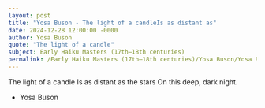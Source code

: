 ```yaml
---
layout: post
title: "Yosa Buson - The light of a candleIs as distant as"
date: 2024-12-28 12:00:00 -0000
author: Yosa Buson
quote: "The light of a candle"
subject: Early Haiku Masters (17th–18th centuries)
permalink: /Early Haiku Masters (17th–18th centuries)/Yosa Buson/Yosa Buson - The light of a candleIs as distant as
---
```


The light of a candle
Is as distant as the stars
On this deep, dark night.

- Yosa Buson
